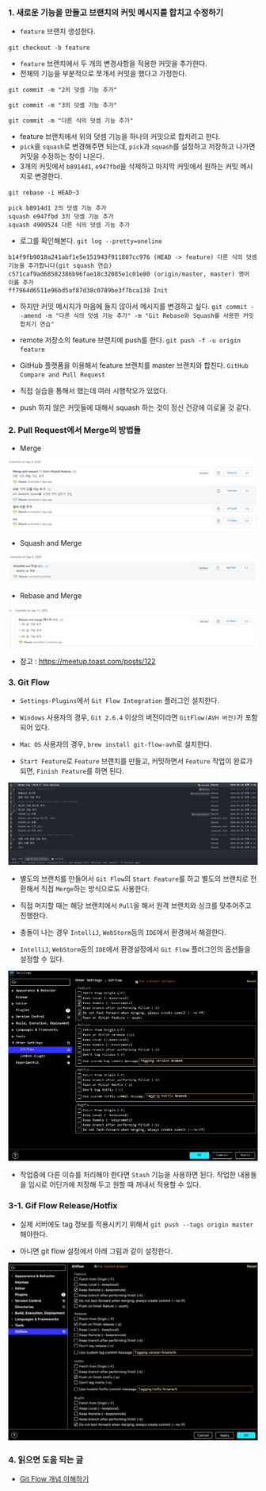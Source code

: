 ### 1. 새로운 기능을 만들고 브랜치의 커밋 메시지를 합치고 수정하기

- `feature` 브랜치 생성한다.

`git checkout -b feature`

- `feature` 브랜치에서 두 개의 변경사항을 적용한 커밋을 추가한다.
- 전체의 기능을 부분적으로 쪼개서 커밋을 했다고 가정한다.

`git commit -m "2의 덧셈 기능 추가"`

`git commit -m "3의 덧셈 기능 추가"`

`git commit -m "다른 식의 덧셈 기능 추가"`

- feature 브랜치에서 위의 덧셈 기능을 하나의 커밋으로 합치려고 한다.
- `pick`을 `squash`로 변경해주면 되는데, `pick`과 `squash`를 설정하고 저장하고 나가면 커밋을 수정하는 창이 나온다.
- 3개의 커밋에서 `b8914d1`, `e947fbd`을 삭제하고 마지막 커밋에서 원하는 커밋 메시지로 변경한다.

`git rebase -i HEAD~3`

```
pick b8914d1 2의 덧셈 기능 추가
squash e947fbd 3의 덧셈 기능 추가
squash 4909524 다른 식의 덧셈 기능 추가
```

- 로그를 확인해본다.
`git log --pretty=oneline`

```
b14f9fb9018a241abf1e5e151943f911807cc976 (HEAD -> feature) 다른 식의 덧셈 기능을 추가합니다(git squash 연습)
c571caf9ad68582386b96fae18c32085e1c01e80 (origin/master, master) 영어 이름 추가
ff7964d6511e96bd5af87d38c0789be3f7bca138 Init
```

- 하지만 커밋 메시지가 마음에 들지 않아서 메시지를 변경하고 싶다.
`git commit --amend -m "다른 식의 덧셈 기능 추가" -m "Git Rebase와 Squash를 사용한 커밋 합치기 연습"`

- remote 저장소의 feature 브랜치에 push를 한다.
`git push -f -u origin feature`

- GitHub 플랫폼을 이용해서 feature 브랜치를 master 브랜치와 합친다.
`GitHub Compare and Pull Request`

- 직접 실습을 통해서 했는데 여러 시행착오가 있었다.
- push 하지 않은 커밋들에 대해서 squash 하는 것이 정신 건강에 이로울 것 같다.

### 2. Pull Request에서 Merge의 방법들

- Merge

![Merge](./image/merge.png)

- Squash and Merge

![Squash-And-Merge](./image/squash-and-merge.png)

- Rebase and Merge

![Rebase-And-Merge](./image/rebase-and-merge.png)

- 참고 : https://meetup.toast.com/posts/122

### 3. Git Flow

- `Settings-Plugins`에서 `Git Flow Integration` 플러그인 설치한다.

- `Windows` 사용자의 경우, `Git 2.6.4` 이상의 버전이라면 `GitFlow(AVH 버전)`가 포함되어 있다.

- `Mac OS` 사용자의 경우, `brew install git-flow-avh`로 설치한다.

- `Start Feature`로 `Feature` 브랜치를 만들고, 커밋하면서 `Feature` 작업이 완료가 되면, `Finish Feature`를 하면 된다.

![git-flow](./image/git-flow.png)

- 별도의 브랜치를 만들어서 `Git Flow`의 `Start Feature`를 하고 별도의 브랜치로 전환해서 직접 `Merge`하는 방식으로도 사용한다.

- 직접 머지할 때는 해당 브랜치에서 `Pull`을 해서 원격 브랜치와 싱크를 맞추어주고 진행한다.

- 충돌이 나는 경우 `IntelliJ`, `WebStorm`등의 `IDE`에서 환경에서 해결한다.

- `IntelliJ`, `WebStorm`등의 `IDE`에서 환경설정에서 `Git Flow` 플러그인의 옵션들을 설정할 수 있다.

![git-flow-setting](./image/git-flow-setting.png)

- 작업중에 다른 이슈를 처리해야 한다면 `Stash` 기능을 사용하면 된다. 작업한 내용들을 임시로 어딘가에 저장해 두고 원할 때 꺼내서 적용할 수 있다.

### 3-1. Gif Flow Release/Hotfix

- 실제 서버에도 tag 정보를 적용시키기 위해서 `git push --tags origin master` 해야한다.

- 아니면 git flow 설정에서 아래 그림과 같이 설정한다.

![git-flow-setting-hotfix](./image/git-flow-setting-hotfix.png)

### 4. 읽으면 도움 되는 글

- [Git Flow 개념 이해하기](https://uxgjs.tistory.com/183)


